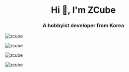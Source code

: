 <h1 align="center">Hi 👋, I'm ZCube</h1>
<h3 align="center">A hobbyist developer from Korea</h3>

<p align="left"> <img src="https://komarev.com/ghpvc/?username=zcube&label=Profile%20views&color=0e75b6&style=flat" alt="zcube" /> </p>

<p><img align="center" src="https://github-readme-stats.vercel.app/api?username=ZCube" alt="zcube" /></p>

<p><img align="center" src="https://github-readme-stats.vercel.app/api/top-langs?username=zcube&show_icons=true&locale=en&layout=compact" alt="zcube" /></p>

<p><img align="center" src="https://github-readme-streak-stats.herokuapp.com/?user=zcube&" alt="zcube" /></p>

